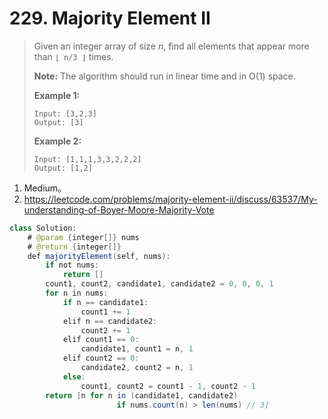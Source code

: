 # 229. Majority Element II

> Given an integer array of size *n*, find all elements that appear more than `⌊ n/3 ⌋` times.
>
> **Note:** The algorithm should run in linear time and in O(1) space.
>
> **Example 1:**
>
> ```
> Input: [3,2,3]
> Output: [3]
> ```
>
> **Example 2:**
>
> ```
> Input: [1,1,1,3,3,2,2,2]
> Output: [1,2]
> ```

1. Medium。
2. https://leetcode.com/problems/majority-element-ii/discuss/63537/My-understanding-of-Boyer-Moore-Majority-Vote

```java
class Solution:
    # @param {integer[]} nums
    # @return {integer[]}
    def majorityElement(self, nums):
        if not nums:
            return []
        count1, count2, candidate1, candidate2 = 0, 0, 0, 1
        for n in nums:
            if n == candidate1:
                count1 += 1
            elif n == candidate2:
                count2 += 1
            elif count1 == 0:
                candidate1, count1 = n, 1
            elif count2 == 0:
                candidate2, count2 = n, 1
            else:
                count1, count2 = count1 - 1, count2 - 1
        return [n for n in (candidate1, candidate2)
                        if nums.count(n) > len(nums) // 3]
```

